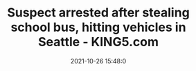 ---
"title": "Suspect arrested after stealing school bus, hitting vehicles in Seattle - KING5.com"
"date": "2021-10-26 15:48:0"
"feed_name": "GOOGLENEWSCONSTRUCTION"
"feed_website": "https://news.google.com/search?q=construction%2Bincident&hl=en-US&gl=US&ceid=US:en"
"feed_rss": "https://news.google.com/rss/search?q=construction%2Bincident&hl=en-US&gl=US&ceid=US:en"
"link": "https://www.king5.com/article/news/crime/suspect-steals-school-bus-seattle/281-4fa012c0-b8c6-4e59-9e30-e5e80b06184c"
"source": "{'href': 'https://www.king5.com', 'title': 'KING5.com'}"
"file": "_posts/2021-1-1-c620eb73a5040f2d3cdfb7b0cbc75085aa7590ca.md"
"accident": "0"
"drilling": "0"
"dead": "0"
"injured": "0"
"arrested": "0"
"place": "unknown place"
"where": "unknown site"
"causes": "unknown"
"place_uri": "unknown place"
---